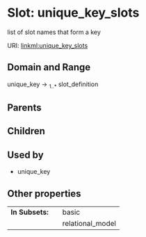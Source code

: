 
# Slot: unique_key_slots


list of slot names that form a key

URI: [linkml:unique_key_slots](https://w3id.org/linkml/unique_key_slots)


## Domain and Range

unique_key &#8594;  <sub>1..\*</sub> slot_definition

## Parents


## Children


## Used by

 * unique_key

## Other properties

|  |  |  |
| --- | --- | --- |
| **In Subsets:** | | basic |
|  | | relational_model |

